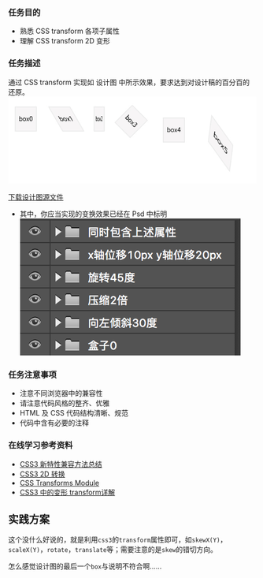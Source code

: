 ### 任务目的

- 熟悉 CSS transform 各项子属性
- 理解  CSS  transform 2D 变形

### 任务描述

通过 CSS transform 实现如 设计图 中所示效果，要求达到对设计稿的百分百的还原。
![img](p1.jpg)

[下载设计图源文件](http://jadyoap.bj.bcebos.com/ife%2F%E4%BB%BB%E5%8A%A1%E4%BA%8C%E8%AE%BE%E8%AE%A1%E7%A8%BF.psd)

- 其中，你应当实现的变换效果已经在 Psd 中标明
  ![img](p2.png)

### 任务注意事项

- 注意不同浏览器中的兼容性
- 请注意代码风格的整齐、优雅
- HTML 及 CSS 代码结构清晰、规范
- 代码中含有必要的注释       

### 在线学习参考资料

- [CSS3 新特性兼容方法总结](https://www.cnblogs.com/jesse131/p/5441199.html)
- [CSS3 2D 转换](http://www.w3school.com.cn/css3/css3_2dtransform.asp)
- [CSS Transforms Module](https://www.w3.org/TR/css-transforms-1/)
- [CSS3 中的变形 transform详解](https://www.cnblogs.com/afighter/p/5726888.html)





## 实践方案

这个没什么好说的，就是利用`css3`的`transform`属性即可，如`skewX(Y)`，`scaleX(Y)`，`rotate`，`translate`等；需要注意的是`skew`的错切方向。



怎么感觉设计图的最后一个`box`与说明不符合啊……